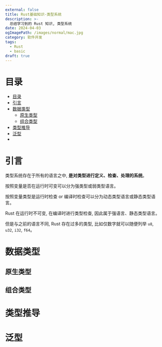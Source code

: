 ```yaml
---
external: false
title: Rust基础知识-类型系统
description: >-
  总结学习到的 Rust 知识, 类型系统
date: 2024-04-03
ogImagePath: /images/normal/mac.jpg
category: 软件开发
tags:
  - Rust
  - basic
draft: true
---
```



# 目录
- [目录](#目录)
- [引言](#引言)
- [数据类型](#数据类型)
  - [原生类型](#原生类型)
  - [组合类型](#组合类型)
- [类型推导](#类型推导)
- [泛型](#泛型)
- [](#)


# 引言

类型系统存在于所有的语言之中, **是对类型进行定义、检查、处理的系统**。

按照变量是否在运行时可变可以分为强类型或弱类型语言。

按照变量类型是运行时检查 or 编译时检查可以分为动态类型语言或静态类型语言。

Rust 在运行时不可变, 在编译时进行类型检查, 因此属于强语言、静态类型语言。

但是与之前的语言不同, Rust 存在过多的类型, 比如仅数字就可以随便列举 `u8`, `u32`, `i32`, `f64`。

# 数据类型

## 原生类型

## 组合类型

# 类型推导

# 泛型

#


